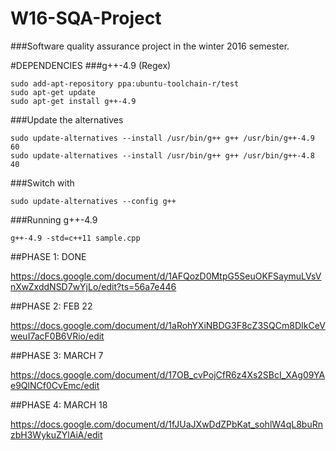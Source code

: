 # W16-SQA-Project
###Software quality assurance project in the winter 2016 semester.

#DEPENDENCIES
###g++-4.9 (Regex)

	sudo add-apt-repository ppa:ubuntu-toolchain-r/test
	sudo apt-get update
	sudo apt-get install g++-4.9

###Update the alternatives

	sudo update-alternatives --install /usr/bin/g++ g++ /usr/bin/g++-4.9 60
	sudo update-alternatives --install /usr/bin/g++ g++ /usr/bin/g++-4.8 40

###Switch with

	sudo update-alternatives --config g++

###Running g++-4.9

	g++-4.9 -std=c++11 sample.cpp

##PHASE 1: DONE

https://docs.google.com/document/d/1AFQozD0MtpG5SeuOKFSaymuLVsVnXwZxddNSD7wYjLo/edit?ts=56a7e446

##PHASE 2: FEB 22

https://docs.google.com/document/d/1aRohYXiNBDG3F8cZ3SQCm8DIkCeVweuI7acF0B6VRio/edit


##PHASE 3: MARCH 7

https://docs.google.com/document/d/17OB_cvPojCfR6z4Xs2SBcI_XAg09YAe9QlNCf0CvEmc/edit

##PHASE 4: MARCH 18

https://docs.google.com/document/d/1fJUaJXwDdZPbKat_sohlW4qL8buRnzbH3WykuZYlAiA/edit
